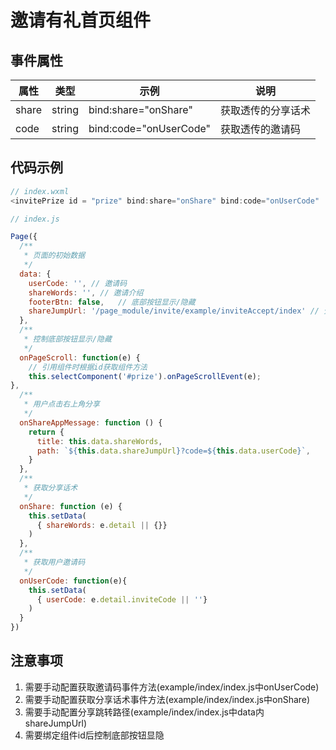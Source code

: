 # 邀请有礼首页组件

## 事件属性

| 属性  | 类型   | 示例                   | 说明               |
| ----- | ------ | ---------------------- | ------------------ |
| share | string | bind:share="onShare"   | 获取透传的分享话术 |
| code  | string | bind:code="onUserCode" | 获取透传的邀请码   |

## 代码示例

```js
// index.wxml
<invitePrize id = "prize" bind:share="onShare" bind:code="onUserCode"  ></invitePrize>

// index.js

Page({
  /**
   * 页面的初始数据
   */
  data: {
    userCode: '', // 邀请码
    shareWords: '', // 邀请介绍
    footerBtn: false,   // 底部按钮显示/隐藏
    shareJumpUrl: '/page_module/invite/example/inviteAccept/index' // 分享跳转链接需自行配置
  },
  /**
   * 控制底部按钮显示/隐藏
   */
  onPageScroll: function(e) {
    // 引用组件时根据id获取组件方法
    this.selectComponent('#prize').onPageScrollEvent(e);
},
  /**
   * 用户点击右上角分享
   */
  onShareAppMessage: function () {
    return {
      title: this.data.shareWords,
      path: `${this.data.shareJumpUrl}?code=${this.data.userCode}`,
    }
  },
  /**
   * 获取分享话术
   */
  onShare: function (e) {
    this.setData(
      { shareWords: e.detail || {}}
    )
  },
  /**
   * 获取用户邀请码
   */
  onUserCode: function(e){
    this.setData(
      { userCode: e.detail.inviteCode || ''}
    )
  }
})
```

## 注意事项

1. 需要手动配置获取邀请码事件方法(example/index/index.js中onUserCode)
2. 需要手动配置获取分享话术事件方法(example/index/index.js中onShare)
3. 需要手动配置分享跳转路径(example/index/index.js中data内shareJumpUrl)
4. 需要绑定组件id后控制底部按钮显隐
